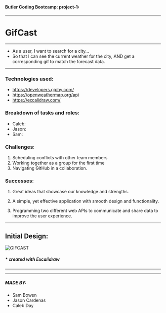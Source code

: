 #### Butler Coding Bootcamp: project-1:
_______________________________________
# GifCast
---

- As a user, I want to search for a city...
- So that I can see the current weather for the city, AND get a corresponding gif to match the forecast data.

---

### Technologies used:

- https://developers.giphy.com/
- https://openweathermap.org/api
- https://excalidraw.com/

### Breakdown of tasks and roles:

- Caleb:
- Jason:
- Sam:

### Challenges:

1. Scheduling conflicts with other team members
2. Working together as a group for the first time
3. Navigating GitHub in a collaboration.

### Successes:

1. Great ideas that showcase our knowledge and strengths.

2. A simple, yet effective application with smooth design and functionality.

3. Programming two different web APIs to communicate and share data to improve the user experience.

---

## Initial Design:

![GIFCAST](https://user-images.githubusercontent.com/100164686/163264370-fa9311bf-5930-496d-84fd-4a5bce1eb129.png)

##### \* created with Excalidraw

---

---

##### MADE BY:

- Sam Bowen
- Jason Cardenas
- Caleb Day